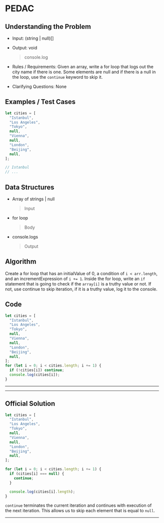 # PEDAC

## Understanding the Problem

- Input:
  (string | null)[]

- Output:
  void

  > console.log

- Rules / Requirements:
  Given an array, write a for loop that logs out the city name if there is one. Some elements are null and if there is a null in the loop, use the `continue` keyword to skip it.

- Clarifying Questions:
  None

## Examples / Test Cases

```js
let cities = [
  "Istanbul",
  "Los Angeles",
  "Tokyo",
  null,
  "Vienna",
  null,
  "London",
  "Beijing",
  null,
];

// Istanbul
// ...
```

## Data Structures

- Array of strings | null

  > Input

- for loop

  > Body

- console.logs
  > Output

## Algorithm

Create a for loop that has an initialValue of 0, a condition of `i < arr.length`, and an incrementExpression of `i += 1`. Inside the for loop, write an `if` statement that is going to check if the `array[i]` is a truthy value or not. If not, use continue to skip iteration, if it is a truthy value, log it to the console.

## Code

```js
let cities = [
  "Istanbul",
  "Los Angeles",
  "Tokyo",
  null,
  "Vienna",
  null,
  "London",
  "Beijing",
  null,
];
for (let i = 0; i < cities.length; i += 1) {
  if (!cities[i]) continue;
  console.log(cities[i]);
}
```

---

---

## Official Solution

```js
let cities = [
  "Istanbul",
  "Los Angeles",
  "Tokyo",
  null,
  "Vienna",
  null,
  "London",
  "Beijing",
  null,
];

for (let i = 0; i < cities.length; i += 1) {
  if (cities[i] === null) {
    continue;
  }

  console.log(cities[i].length);
}
```

`continue` terminates the current iteration and continues with execution of the next iteration. This allows us to skip each element that is equal to `null`.

---
